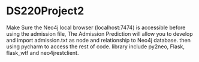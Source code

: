 # DS220Project2
Make Sure the Neo4j local browser (localhost:7474) is accessible before using the admission file, 
The Admission Prediction will allow you to develop and import admission.txt as node and relationship to Neo4j database. 
then using pycharm to access the rest of code. library include py2neo, Flask, flask_wtf and neo4jrestclient.
